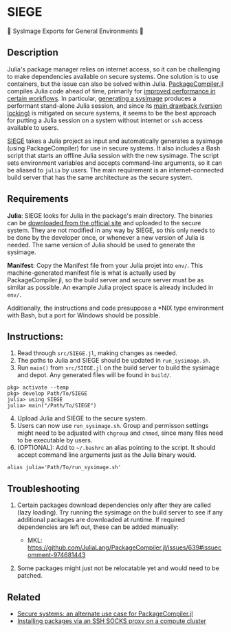 # SIEGE
🏹 SysImage Exports for General Environments 🏰

## Description

Julia's package manager relies on internet access, so it can be challenging to make dependencies available on secure systems.
One solution is to use containers, but the issue can also be solved within Julia.
[PackageCompiler.jl](https://github.com/JuliaLang/PackageCompiler.jl) compiles Julia code ahead of time, primarily for [improved performance in certain workflows](https://julialang.github.io/PackageCompiler.jl/dev/index.html#PackageCompiler).
In particular, [generating a sysimage](https://julialang.github.io/PackageCompiler.jl/dev/sysimages.html) produces a performant stand-alone Julia session, and since its [main drawback (version locking)](https://julialang.github.io/PackageCompiler.jl/dev/sysimages.html#Drawbacks-to-custom-sysimages) is mitigated on secure systems, it seems to be the best approach for putting a Julia session on a system without internet or `ssh` access available to users.

[SIEGE](https://github.com/bcbi/SIEGE) takes a Julia project as input and automatically generates a sysimage (using PackageCompiler) for use in secure systems.
It also includes a Bash script that starts an offline Julia session with the new sysimage.
The script sets environment variables and accepts command-line arguments, so it can be aliased to `julia` by users.
The main requirement is an internet-connected build server that has the same architecture as the secure system.

## Requirements

__Julia__: SIEGE looks for Julia in the package's main directory.
The binaries can be [downloaded from the official site](https://julialang.org/downloads/) and uploaded to the secure system.
They are not modified in any way by SIEGE,
so this only needs to be done by the developer once, or whenever a new version of Julia is needed.
The same version of Julia should be used to generate the sysimage.

__Manifest__: Copy the Manifest file from your Julia projet into `env/`.
This machine-generated manifest file is what is actually used by PackageCompiler.jl,
so the build server and secure server must be as similar as possible.
An example Julia project space is already included in `env/`.

Additionally, the instructions and code presuppose a *NIX type environment with Bash, but a port for Windows should be possible.

## Instructions:
1. Read through `src/SIEGE.jl`, making changes as needed.
2. The paths to Julia and SIEGE should be updated in `run_sysimage.sh`.
3. Run `main()` from `src/SIEGE.jl` on the build server to build the sysimage and depot. Any generated files will be found in `build/`.

```
pkg> activate --temp
pkg> develop Path/To/SIEGE
julia> using SIEGE
julia> main("/Path/To/SIEGE")
```

4. Upload Julia and SIEGE to the secure system.
5. Users can now use `run_sysimage.sh`. Group and permisson settings might need to be adjusted with `chgroup` and `chmod`, since many files need to be executable by users.
6. (OPTIONAL): Add to `~/.bashrc` an alias pointing to the script. It should accept command line arguments just as the Julia binary would.
```
alias julia='Path/To/run_sysimage.sh'
```

## Troubleshooting
1. Certain packages download dependencies only after they are called (lazy loading).
Try running the sysimage on the build server to see if any additional packages are downloaded at runtime.
If required dependencies are left out, these can be added manually:
    - MKL: https://github.com/JuliaLang/PackageCompiler.jl/issues/639#issuecomment-974681443

2. Some packages might just not be relocatable yet and would need to be patched.

## Related
- [Secure systems: an alternate use case for PackageCompiler.jl](https://discourse.julialang.org/t/secure-systems-an-alternate-use-case-for-packagecompiler-jl/90955?u=ashlin_harris)
- [Installing packages via an SSH SOCKS proxy on a compute cluster](https://discourse.julialang.org/t/installing-packages-via-an-ssh-socks-proxy-on-a-compute-cluster/71735?u=ashlin_harris)

